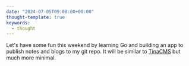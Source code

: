 ```yaml
---
date: "2024-07-05T09:08:00+00:00"
thought-template: true
keywords:
  - thought
---
```


Let's have some fun this weekend by learning Go and building an app to publish
notes and blogs to my git repo. It will be similar to
[TinaCMS](https://tina.io/) but much more minimal.

